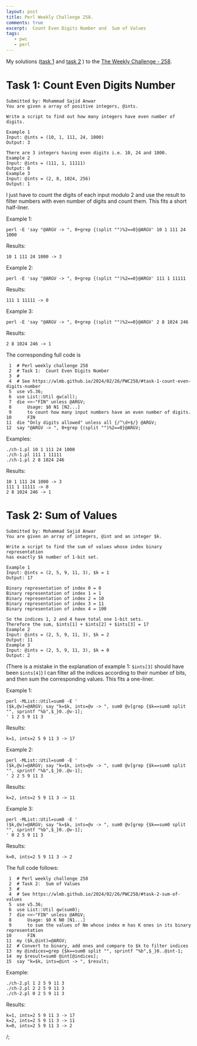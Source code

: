 ```yaml
---
layout: post
title: Perl Weekly Challenge 258.
comments: true
excerpt:  Count Even Digits Number and  Sum of Values
tags:
   - pwc
   - perl
---
```


My solutions
([task 1](https://github.com/wlmb/perlweeklychallenge-club/blob/master/challenge-258/wlmb/perl/ch-1.pl)
and
[task 2](https://github.com/wlmb/perlweeklychallenge-club/blob/master/challenge-258/wlmb/perl/ch-2.pl)
)
to the  [The Weekly Challenge - 258](https://theweeklychallenge.org/blog/perl-weekly-challenge-258).


# Task 1: Count Even Digits Number

    Submitted by: Mohammad Sajid Anwar
    You are given a array of positive integers, @ints.
    
    Write a script to find out how many integers have even number of digits.
    
    Example 1
    Input: @ints = (10, 1, 111, 24, 1000)
    Output: 3
    
    There are 3 integers having even digits i.e. 10, 24 and 1000.
    Example 2
    Input: @ints = (111, 1, 11111)
    Output: 0
    Example 3
    Input: @ints = (2, 8, 1024, 256)
    Output: 1

I just have to count the digits of each input modulo 2 and use the
result to filter numbers with even number of digits and count
them. This fits a short half-liner.

Example 1:

    perl -E 'say "@ARGV -> ", 0+grep {(split "")%2==0}@ARGV' 10 1 111 24 1000

Results:

    10 1 111 24 1000 -> 3

Example 2:

    perl -E 'say "@ARGV -> ", 0+grep {(split "")%2==0}@ARGV' 111 1 11111

Results:

    111 1 11111 -> 0

Example 3:

    perl -E 'say "@ARGV -> ", 0+grep {(split "")%2==0}@ARGV' 2 8 1024 246

Results:

    2 8 1024 246 -> 1

The corresponding full code is

     1  # Perl weekly challenge 258
     2  # Task 1:  Count Even Digits Number
     3  #
     4  # See https://wlmb.github.io/2024/02/26/PWC258/#task-1-count-even-digits-number
     5  use v5.36;
     6  use List::Util qw(all);
     7  die <<~"FIN" unless @ARGV;
     8      Usage: $0 N1 [N2...]
     9      to count how many input numbers have an even number of digits.
    10      FIN
    11  die "Only digits allowed" unless all {/^\d+$/} @ARGV;
    12  say "@ARGV -> ", 0+grep {(split "")%2==0}@ARGV;

Examples:

    ./ch-1.pl 10 1 111 24 1000
    ./ch-1.pl 111 1 11111
    ./ch-1.pl 2 8 1024 246

Results:

    10 1 111 24 1000 -> 3
    111 1 11111 -> 0
    2 8 1024 246 -> 1


# Task 2: Sum of Values

    Submitted by: Mohammad Sajid Anwar
    You are given an array of integers, @int and an integer $k.
    
    Write a script to find the sum of values whose index binary representation
    has exactly $k number of 1-bit set.
    
    Example 1
    Input: @ints = (2, 5, 9, 11, 3), $k = 1
    Output: 17
    
    Binary representation of index 0 = 0
    Binary representation of index 1 = 1
    Binary representation of index 2 = 10
    Binary representation of index 3 = 11
    Binary representation of index 4 = 100
    
    So the indices 1, 2 and 4 have total one 1-bit sets.
    Therefore the sum, $ints[1] + $ints[2] + $ints[3] = 17
    Example 2
    Input: @ints = (2, 5, 9, 11, 3), $k = 2
    Output: 11
    Example 3
    Input: @ints = (2, 5, 9, 11, 3), $k = 0
    Output: 2

(There is a mistake in the explanation of example 1: `$ints[3]` should
have been `$ints[4]`)
I can filter all the indices according to their number of bits, and
then sum the corresponding values. This fits a one-liner.

Example 1:

    perl -MList::Util=sum0 -E '
    ($k,@v)=@ARGV; say "k=$k, ints=@v -> ", sum0 @v[grep {$k==sum0 split "", sprintf "%b",$_}0..@v-1];
    ' 1 2 5 9 11 3

Results:

    k=1, ints=2 5 9 11 3 -> 17

Example 2:

    perl -MList::Util=sum0 -E '
    ($k,@v)=@ARGV; say "k=$k, ints=@v -> ", sum0 @v[grep {$k==sum0 split "", sprintf "%b",$_}0..@v-1];
    ' 2 2 5 9 11 3

Results:

    k=2, ints=2 5 9 11 3 -> 11

Example 3:

    perl -MList::Util=sum0 -E '
    ($k,@v)=@ARGV; say "k=$k, ints=@v -> ", sum0 @v[grep {$k==sum0 split "", sprintf "%b",$_}0..@v-1];
    ' 0 2 5 9 11 3

Results:

    k=0, ints=2 5 9 11 3 -> 2

The full code follows:

     1  # Perl weekly challenge 258
     2  # Task 2:  Sum of Values
     3  #
     4  # See https://wlmb.github.io/2024/02/26/PWC258/#task-2-sum-of-values
     5  use v5.36;
     6  use List::Util qw(sum0);
     7  die <<~"FIN" unless @ARGV;
     8      Usage: $0 K N0 [N1...]
     9      to sum the values of Nm whose index m has K ones in its binary representation
    10      FIN
    11  my ($k,@int)=@ARGV;
    12  # Convert to binary, add ones and compare to $k to filter indices
    13  my @indices=grep {$k==sum0 split "", sprintf "%b",$_}0..@int-1;
    14  my $result=sum0 @int[@indices];
    15  say "k=$k, ints=@int -> ", $result;

Example:

    ./ch-2.pl 1 2 5 9 11 3
    ./ch-2.pl 2 2 5 9 11 3
    ./ch-2.pl 0 2 5 9 11 3

Results:

    k=1, ints=2 5 9 11 3 -> 17
    k=2, ints=2 5 9 11 3 -> 11
    k=0, ints=2 5 9 11 3 -> 2

/;

